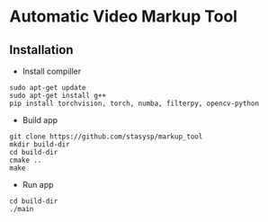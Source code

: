 # Automatic Video Markup Tool

## Installation
- Install compiller
```Shell
sudo apt-get update
sudo apt-get install g++
pip install torchvision, torch, numba, filterpy, opencv-python
```
- Build app
```Shell
git clone https://github.com/stasysp/markup_tool
mkdir build-dir 
cd build-dir
cmake ..
make
```
- Run app
```Shell
cd build-dir
./main
```
